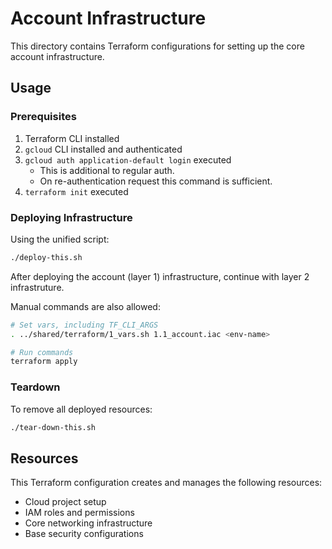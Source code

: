 # Account Infrastructure

This directory contains Terraform configurations for setting up the core account infrastructure.

## Usage

### Prerequisites

1. Terraform CLI installed
2. `gcloud` CLI installed and authenticated
3. `gcloud auth application-default login` executed
   - This is additional to regular auth.
   - On re-authentication request this command is sufficient.
4. `terraform init` executed

### Deploying Infrastructure

Using the unified script:

```bash
./deploy-this.sh
```

After deploying the account (layer 1) infrastructure, continue with layer 2 infrastruture. 

Manual commands are also allowed:

```bash
# Set vars, including TF_CLI_ARGS
. ../shared/terraform/1_vars.sh 1.1_account.iac <env-name>

# Run commands
terraform apply
```

### Teardown

To remove all deployed resources:

```bash
./tear-down-this.sh
```

## Resources

This Terraform configuration creates and manages the following resources:
- Cloud project setup
- IAM roles and permissions
- Core networking infrastructure
- Base security configurations
